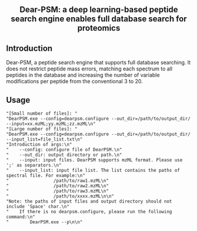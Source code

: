 ## <p align="center">Dear-PSM: a deep learning-based peptide search engine enables full database search for proteomics</p> 

## Introduction
Dear-PSM, a peptide search engine that supports full database searching. It does not restrict peptide mass errors, matching each spectrum to all peptides in the database and increasing the number of variable modifications per peptide from the conventional 3 to 20. 

## Usage
```
"[Small number of files]: "
"DearPSM.exe --config=dearpsm.configure --out_dir=/path/to/output_dir/ --input=xx.mzML;yy.mzML;zz.mzML\n"
"[Large number of files]: "
"DearPSM.exe --config=dearpsm.configure --out_dir=/path/to/output_dir/ --input_list=file_list.txt\n"
"Introduction of args:\n"
"    --config: configure file of DearPSM.\n"
"    --out_dir: output directory or path.\n"
"    --input: input files. DearPSM supports mzML format. Please use ';' as separators.\n"
"    --input_list: input file list. The list contains the paths of spectral file. For example:\n"
"                 /path/to/raw1.mzML\n"
"                 /path/to/raw2.mzML\n"
"                 /path/to/raw3.mzML\n"
"                 /path/to/xxxx.mzML\n\n"
"Note: the paths of input files and output directory should not include 'Space' char.\n"
"    If there is no dearpsm.configure, please run the following command:\n"
"        DearPSM.exe --p\n\n"
```
